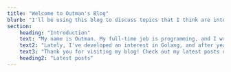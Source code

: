 ```yaml
---
title: "Welcome to Outman's Blog"
blurb: "I'll be using this blog to discuss topics that I think are interesting. So expect posts about programming, general technology and software, music theory and analysis, economics and architecture."
section:
    heading: "Introduction"
    text: "My name is Outman. My full-time job is programming, and I write music as a hobby. I also enjoy spending time outdoors every now and then. I primarily work with C# and JavaScript/TypeScript, but I explore various other technologies whenever I get the chance."
    text2: "Lately, I've developed an interest in Golang, and after years of blogging inactivity, I decided to give HUGO a shot. So far, I find it much nicer for my own needs than Ghost, which I used previously on a Vultr VPS. Now, I'm using GitHub, HUGO, Netlify, and Decap CMS (formerly Netlify CMS) to run this blog for free. The only thing I still pay for, of course, is my domain."
    text3: "Thank you for visiting my blog! Check out my latest posts down below."
    heading2: "Latest posts"
---
```

